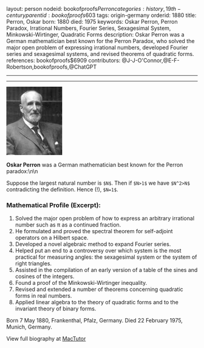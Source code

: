 layout: person
nodeid: bookofproofs$Perron
categories: history,19th-century
parentid: bookofproofs$603
tags: origin-germany
orderid: 1880
title: Perron, Oskar
born: 1880
died: 1975
keywords: Oskar Perron, Perron Paradox, Irrational Numbers, Fourier Series, Sexagesimal System, Minkowski-Wirtinger, Quadratic Forms
description: Oskar Perron was a German mathematician best known for the Perron Paradox, who solved the major open problem of expressing irrational numbers, developed Fourier series and sexagesimal systems, and revised theorems of quadratic forms.
references: bookofproofs$6909
contributors: @J-J-O'Connor,@E-F-Robertson,bookofproofs,@ChatGPT

---



---

![Perron.jpg](https://github.com/bookofproofs/bookofproofs.github.io/blob/main/_sources/_assets/images/portraits/Perron.jpg?raw=true)

**Oskar Perron** was a German mathematician best known for the Perron paradox:\n\n

Suppose the largest natural number is `$N$`. Then if `$N>1$` we have `$N^2>N$` contradicting the definition. Hence (!), `$N=1$`.

### Mathematical Profile (Excerpt):
1. Solved the major open problem of how to express an arbitrary irrational number such as π as a continued fraction.
2. He formulated and proved the spectral theorem for self-adjoint operators on a Hilbert space.
3. Developed a novel algebraic method to expand Fourier series.
4. Helped put an end to a controversy over which system is the most practical for measuring angles: the sexagesimal system or the system of right triangles.
5. Assisted in the compilation of an early version of a table of the sines and cosines of the integers. 
6. Found a proof of the Minkowski-Wirtinger inequality.
7. Revised and extended a number of theorems concerning quadratic forms in real numbers.
8. Applied linear algebra to the theory of quadratic forms and to the invariant theory of binary forms.

Born 7 May 1880, Frankenthal, Pfalz, Germany. Died 22 February 1975, Munich, Germany.

View full biography at [MacTutor](https://mathshistory.st-andrews.ac.uk/Biographies/Perron/)
